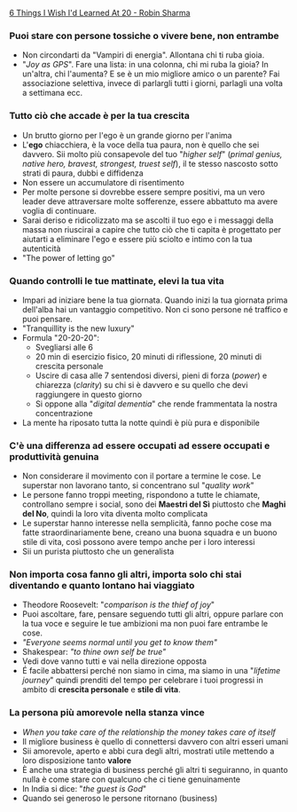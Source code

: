 [6 Things I Wish I'd Learned At 20 - Robin Sharma](https://www.youtube.com/watch?v=7N8SyduUyVw&list=WL&index=7 "6 Things I Wish I'd Learned At 20 | Robin Sharma")

### Puoi stare con persone tossiche o vivere bene, non entrambe
- Non circondarti da "Vampiri di energia". Allontana chi ti ruba gioia.
- "_Joy as GPS_". Fare una lista: in una colonna, chi mi ruba la gioia? In un'altra, chi l'aumenta? E se è un mio migliore amico o un parente? Fai associazione selettiva, invece di parlargli tutti i giorni, parlagli una volta a settimana ecc.

### Tutto ciò che accade è per la tua crescita
- Un brutto giorno per l'ego è un grande giorno per l'anima
- L'**ego** chiacchiera, è la voce della tua paura, non è quello che sei davvero. Sii molto più consapevole del tuo "_higher self_" (_primal genius, native hero, bravest, strongest, truest self_), il te stesso nascosto sotto strati di paura, dubbi e diffidenza
- Non essere un accumulatore di risentimento
- Per molte persone si dovrebbe essere sempre positivi, ma un vero leader deve attraversare molte sofferenze, essere abbattuto ma avere voglia di continuare.
- Sarai deriso e ridicolizzato ma se ascolti il tuo ego e i messaggi della massa non riuscirai a capire che tutto ciò che ti capita è progettato per aiutarti a eliminare l'ego e essere più sciolto e intimo con la tua autenticità
- "The power of letting go"

### Quando controlli le tue mattinate, elevi la tua vita
- Impari ad iniziare bene la tua giornata. Quando inizi la tua giornata prima dell'alba hai un vantaggio competitivo. Non ci sono persone né traffico e puoi pensare.
- "Tranquillity is the new luxury"
- Formula "20-20-20":
	- Svegliarsi alle 6 
	- 20 min di esercizio fisico, 20 minuti di riflessione, 20 minuti di crescita personale
	- Uscire di casa alle 7 sentendosi diversi, pieni di forza (_power_) e chiarezza (_clarity_) su chi si è davvero e su quello che devi raggiungere in questo giorno
	- Si oppone alla "_digital dementia_" che rende frammentata la nostra concentrazione
- La mente ha riposato tutta la notte quindi è più pura e disponibile

### C'è una differenza ad essere occupati ad essere occupati e produttività genuina
- Non considerare il movimento con il portare a termine le cose. Le superstar non lavorano tanto, si concentrano sul "_quality work_"
- Le persone fanno troppi meeting, rispondono a tutte le chiamate, controllano sempre i social, sono dei **Maestri del Sì** piuttosto che **Maghi del No**, quindi la loro vita diventa molto complicata
- Le superstar hanno interesse nella semplicità, fanno poche cose ma fatte straordinariamente bene, creano una buona squadra e un buono stile di vita, così possono avere tempo anche per i loro interessi
- Sii un purista piuttosto che un generalista

### Non importa cosa fanno gli altri, importa solo chi stai diventando e quanto lontano hai viaggiato
- Theodore Roosevelt: "_comparison is the thief of joy_"
- Puoi ascoltare, fare, pensare seguendo tutti gli altri, oppure parlare con la tua voce e seguire le tue ambizioni ma non puoi fare entrambe le cose.
- _"Everyone seems normal until you get to know them"_
- Shakespear: _"to thine own self be true"_
- Vedi dove vanno tutti e vai nella direzione opposta
- É facile abbattersi perché non siamo in cima, ma siamo in una "_lifetime journey_" quindi prenditi del tempo per celebrare i tuoi progressi in ambito di **crescita personale** e **stile di vita**.

### La persona più amorevole nella stanza vince
- _When you take care of the relationship the money takes care of itself_
- Il migliore business è quello di connettersi davvero con altri esseri umani
- Sii amorevole, aperto e abbi cura degli altri, mostrati utile mettendo a loro disposizione tanto **valore**
- È anche una strategia di business perché gli altri ti seguiranno, in quanto nulla è come stare con qualcuno che ci tiene genuinamente
- In India si dice: "_the guest is God_"
- Quando sei generoso le persone ritornano (business)